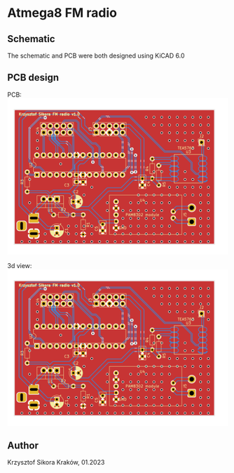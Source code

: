 # Atmega8 FM radio

## Schematic
The schematic and PCB were both designed using KiCAD 6.0

## PCB design
PCB:
![PCB kicad](main_radio_board/pcb_image_1.png)


3d view:
![3d view](main_radio_board/pcb_image_1.png)


## Author
Krzysztof Sikora
Kraków, 01.2023
